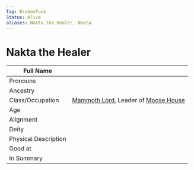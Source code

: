```yaml
---
Tag: BrokenTusk
Status: Alive
aliases: Nakta the Healer, Nakta
---
```

# Nakta the Healer

| Full Name            |     |
| -------------------- | --- |
| Pronouns             |     |
| Ancestry             |     |
| Class/Occupation     |  [Mammoth Lord](../../Notions/Mammoth-Lord.md), Leader of [Moose House](../../Organizations/Moose-House.md)    
| Age                  |     |
| Alignment            |     |
| Deity                |     |
| Physical Description |     |
| Good at              |     |
| In Summary           |     |

